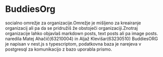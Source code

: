 # BuddiesOrg
socialno omrežje za organizacije.Omrežje je mišljeno za kreairanje organizacij ali pa da se pridružiš že obstoječi organizaciji.Znotraj organizacije lahko objavlaš markdown posts, text posts ali pa image posts.
naredila Matej Ahačič(63210004) in Aljaž Klevišar(63230510)
BuddiesORG je napisan v nest.js s typescriptom, podatkovna baza je narejeva v postgresql za komunikacijo z bazo uporabla prismo.


